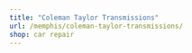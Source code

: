 ```yaml
---
title: "Coleman Taylor Transmissions"
url: /memphis/coleman-taylor-transmissions/
shop: car repair
---
```

